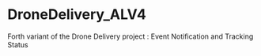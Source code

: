 # DroneDelivery_ALV4
Forth variant of the Drone Delivery project : Event Notification and Tracking Status
